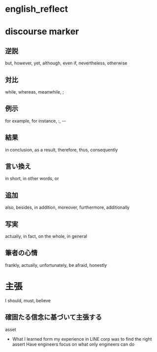 # english_reflect

# discourse marker
## 逆説
but,  however, yet, although, even if, nevertheless, otherwise

## 対比
while, whereas, meanwhile, ;

## 例示
for example, for instance, :, --

## 結果
in conclusion, as a result, therefore, thus, consequently

## 言い換え
in short, in other words, or 

## 追加
also, besides, in addition, moreover, furthermore, additionally

## 写実
actually, in fact, on the whole, in general

## 筆者の心情
frankly, actually, unfortunately, be afraid, honestly

# 主張
I should, must, believe
## 確固たる信念に基づいて主張する
asset

- What I learned form my experience in LINE corp was to find the right assert Have engineers focus on what only engineers can do
